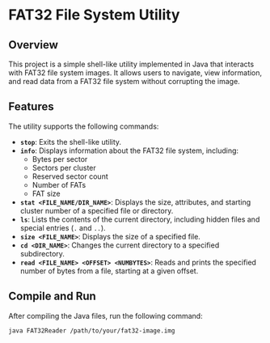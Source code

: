# FAT32 File System Utility

## Overview

This project is a simple shell-like utility implemented in Java that interacts with FAT32 file system images. It allows users to navigate, view information, and read data from a FAT32 file system without corrupting the image. 

## Features

The utility supports the following commands:

- **`stop`**: Exits the shell-like utility.
- **`info`**: Displays information about the FAT32 file system, including:
  - Bytes per sector
  - Sectors per cluster
  - Reserved sector count
  - Number of FATs
  - FAT size
- **`stat <FILE_NAME/DIR_NAME>`**: Displays the size, attributes, and starting cluster number of a specified file or directory.
- **`ls`**: Lists the contents of the current directory, including hidden files and special entries (`.` and `..`).
- **`size <FILE_NAME>`**: Displays the size of a specified file.
- **`cd <DIR_NAME>`**: Changes the current directory to a specified subdirectory.
- **`read <FILE_NAME> <OFFSET> <NUMBYTES>`**: Reads and prints the specified number of bytes from a file, starting at a given offset.

## Compile and Run

After compiling the Java files, run the following command:

```bash
java FAT32Reader /path/to/your/fat32-image.img


